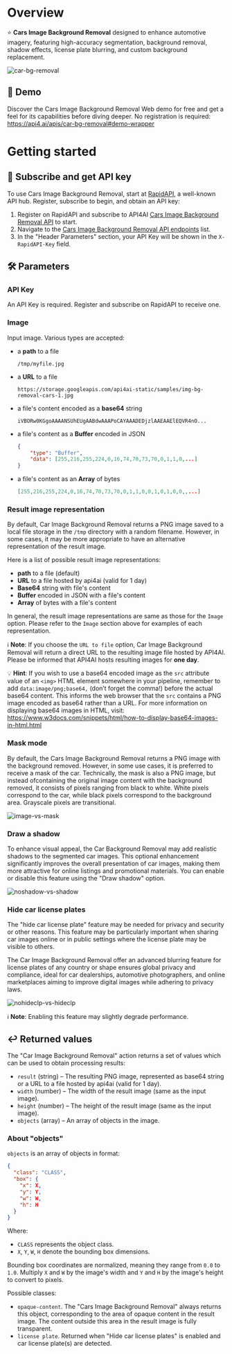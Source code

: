 # Overview

⭐️ **Cars Image Background Removal** designed to enhance automotive imagery, featuring high-accuracy segmentation, background removal, shadow effects, license plate blurring, and custom background replacement.

![car-bg-removal](https://storage.googleapis.com/api4ai-static/rapidapi/cars-image-background-removal/car-bg-removal.png)


## 🤖 Demo

Discover the Cars Image Background Removal Web demo for free and get a feel for its capabilities before diving deeper. No registration is required: https://api4.ai/apis/car-bg-removal#demo-wrapper



# Getting started

## 🚀 Subscribe and get API key

To use Cars Image Background Removal, start at [RapidAPI](https://rapidapi.com/), a well-known API hub. Register, subscribe to begin, and obtain an API key:

1. Register on RapidAPI and subscribe to API4AI [Cars Image Background Removal API](https://rapidapi.com/api4ai-api4ai-default/api/cars-image-background-removal/pricing) to start.
2. Navigate to the [Cars Image Background Removal API endpoints](https://rapidapi.com/api4ai-api4ai-default/api/cars-image-background-removal) list.
3. In the "Header Parameters" section, your API Key will be shown in the `X-RapidAPI-Key` field.


## 🛠 Parameters

### API Key

An API Key is required. Register and subscribe on RapidAPI to receive one.

### Image

Input image. Various types are accepted:
  * a **path** to a file
    ```
    /tmp/myfile.jpg
    ```
  * a **URL** to a file
    ```
    https://storage.googleapis.com/api4ai-static/samples/img-bg-removal-cars-1.jpg
    ```
  * a file's content encoded as a **base64** string
    ```
    iVBORw0KGgoAAAANSUhEUgAABdwAAAPoCAYAAADEDjzlAAEAAElEQVR4nO...
    ```
  * a file's content as a **Buffer** encoded in JSON
    ```json
    {
        "type": "Buffer",
        "data": [255,216,255,224,0,16,74,70,73,70,0,1,1,0,...]
    }
    ```
  * a file's content as an **Array** of bytes
    ```json
    [255,216,255,224,0,16,74,70,73,70,0,1,1,0,0,1,0,1,0,0,,...]
    ```

### Result image representation

By default, Car Image Background Removal returns a PNG image saved to a local file storage in the `/tmp` directory with a random filename. However, in some cases, it may be more appropriate to have an alternative representation of the result image.

Here is a list of possible result image representations:
  * **path** to a file (default)
  * **URL** to a file hosted by api4ai (valid for 1 day)
  * **Base64** string with file's content
  * **Buffer** encoded in JSON with a file's content
  * **Array** of bytes with a file's content

In general, the result image representations are same as those for the `Image` option. Please refer to the `Image` section above for examples of each representation.

ℹ️ **Note**: If you choose the `URL to file` option, Car Image Background Removal will return a direct URL to the resulting image file hosted by API4AI. Please be informed that API4AI hosts resulting images for **one day**.

💡️️️️️️ **Hint**: If you wish to use a base64 encoded image as the `src` attribute value of an `<img>` HTML element somewhere in your pipeline, remember to add `data:image/png;base64,` (don’t forget the comma!) before the actual base64 content. This informs the web browser that the `src` contains a PNG image encoded as base64 rather than a URL. For more information on displaying base64 images in HTML, visit: https://www.w3docs.com/snippets/html/how-to-display-base64-images-in-html.html


### Mask mode

By default, the Cars Image Background Removal returns a PNG image with the background removed. However, in some use cases, it is preferred to receive a mask of the car. Technically, the mask is also a PNG image, but instead ofcontaining the original image content with the background removed, it consists of pixels ranging from black to white. White pixels correspond to the car, while black pixels correspond to the background area. Grayscale pixels are transitional.

![image-vs-mask](https://storage.googleapis.com/api4ai-static/rapidapi/cars-image-background-removal/image-vs-mask.png)


### Draw a shadow

To enhance visual appeal, the Car Background Removal may add realistic shadows to the segmented car images. This optional enhancement significantly improves the overall presentation of car images, making them more attractive for online listings and promotional materials. You can enable or disable this feature using the "Draw shadow" option.

![noshadow-vs-shadow](https://storage.googleapis.com/api4ai-static/rapidapi/cars-image-background-removal/noshadow-vs-shadow.png)


### Hide car license plates

The "hide car license plate" feature may be needed for privacy and security or other reasons. This feature may be particularly important when sharing car images online or in public settings where the license plate may be visible to others.

The Car Image Background Removal offer an advanced blurring feature for license plates of any country or shape ensures global privacy and compliance, ideal for car dealerships, automotive photographers, and online marketplaces aiming to improve digital images while adhering to privacy laws.

![nohideclp-vs-hideclp](https://storage.googleapis.com/api4ai-static/rapidapi/cars-image-background-removal/nohideclp-vs-hideclp.png)

ℹ️ **Note**: Enabling this feature may slightly degrade performance.


## ↩️ Returned values

The "Car Image Background Removal" action returns a set of values which can be used to obtain processing results:

* `result` (string) – The resulting PNG image, represented as base64 string or a URL to a file hosted by api4ai (valid for 1 day).
* `width` (number) – The width of the result image (same as the input image).
* `height` (number) – The height of the result image (same as the input image).
* `objects` (array) – An array of objects in the image.

### About "objects"

`objects` is an array of objects in format:

```json
{
  "class": "CLASS",
  "box": {
    "x": X,
    "y": Y,
    "w": W,
    "h": H
  }
}
```

Where:
* `CLASS` represents the object class.
* `X`, `Y`, `W`, `H` denote the bounding box dimensions.

Bounding box coordinates are normalized, meaning they range from `0.0` to `1.0`. Multiply `X` and `W` by the image's width and `Y` and `H` by the image's height to convert to pixels.

Possible classes:
* `opaque-content`. The "Cars Image Background Removal" always returns this object, corresponding to the area of opaque content in the result image. The content outside this area in the result image is fully transparent.
* `license plate`. Returned when "Hide car license plates" is enabled and car license plate(s) are detected.
